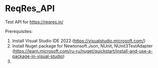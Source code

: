 # ReqRes_API
Test API for https://reqres.in/

Prerequisites:
1. Install Visual Studio IDE 2022 (https://visualstudio.microsoft.com/)
2. Install Nuget package for Newtonsoft.Json, NUnit, NUnit3TestAdapter (https://learn.microsoft.com/ru-ru/nuget/quickstart/install-and-use-a-package-in-visual-studio)
3. 
